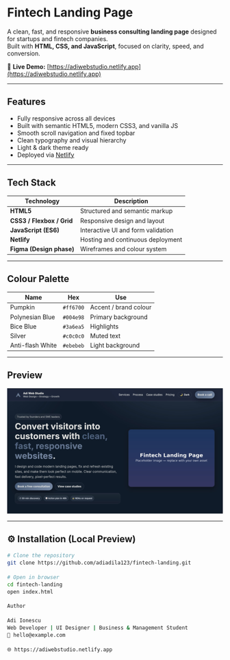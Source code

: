 # Fintech Landing Page

A clean, fast, and responsive **business consulting landing page** designed for startups and fintech companies.  
Built with **HTML, CSS, and JavaScript**, focused on clarity, speed, and conversion.

🔗 **Live Demo:** [https://adiwebstudio.netlify.app](https://adiwebstudio.netlify.app)

---

## Features

- Fully responsive across all devices  
- Built with semantic HTML5, modern CSS3, and vanilla JS  
- Smooth scroll navigation and fixed topbar  
- Clean typography and visual hierarchy  
- Light & dark theme ready  
- Deployed via [Netlify](https://www.netlify.com/)

---

## Tech Stack

| Technology | Description |
|-------------|-------------|
| **HTML5** | Structured and semantic markup |
| **CSS3 / Flexbox / Grid** | Responsive design and layout |
| **JavaScript (ES6)** | Interactive UI and form validation |
| **Netlify** | Hosting and continuous deployment |
| **Figma (Design phase)** | Wireframes and colour system |

---

## Colour Palette

| Name | Hex | Use |
|------|-----|-----|
| Pumpkin | `#ff6700` | Accent / brand colour |
| Polynesian Blue | `#004e98` | Primary background |
| Bice Blue | `#3a6ea5` | Highlights |
| Silver | `#c0c0c0` | Muted text |
| Anti-flash White | `#ebebeb` | Light background |

---

## Preview

![Fintech Landing Page Screenshot](assets/img/project-fintech.jpg)

---

## ⚙️ Installation (Local Preview)

```bash
# Clone the repository
git clone https://github.com/adiadila123/fintech-landing.git

# Open in browser
cd fintech-landing
open index.html

Author

Adi Ionescu
Web Developer | UI Designer | Business & Management Student
📧 hello@example.com

🌐 https://adiwebstudio.netlify.app
